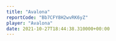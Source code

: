 ```yaml
---
title: "Avalona"
reportCode: "Bb7CFY8H2wvRK6yZ"
player: "Avalona"
date: 2021-10-27T18:44:38.310000+00:00
---
```

